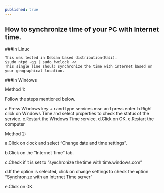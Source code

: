 ```yaml
---
published: true
---
```

## How to synchronize time of your PC with Internet time.

###In Linux

	This was tested in Debian based distribution(Kali).
    $sudo ntpd -qg | sudo hwclock -w
    This single line should synchronize the time with internet based on your geographical location.

###In Windows
	
Method 1:

Follow the steps mentioned below.

a.Press Windows key + r and type services.msc and press enter.
b.Right click on Windows Time and select properties to check the status of the service.
c.Restart the Windows Time service.
d.Click on OK.
e.Restart the computer

Method 2:

a.Click on clock and select “Change date and time settings”.

b.Click on the “Internet Time” tab.

c.Check if it is set to “synchronize the time with time.windows.com”

d.If the option is selected, click on change settings to check the option “Synchronize with an Internet Time server”

e.Click on OK.
